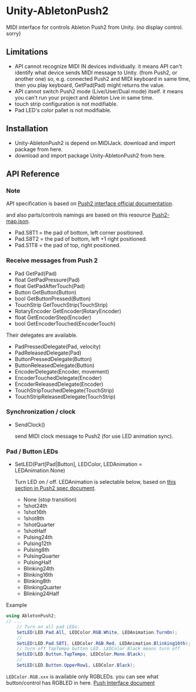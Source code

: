 # Unity-AbletonPush2

MIDI interface for controls Ableton Push2 from Unity.
(no display control. sorry)

## Limitations

- API cannot recognize MIDI IN devices individually. it means API can't identify what device sends MIDI message to Unity. (from Push2, or another one) so, e.g. connected Push2 and MIDI keyboard in same time, then you play keyboard, GetPad(Pad) might returns the value.
- API cannot switch Push2 mode (Live/User/Dual mode) itself. it means you can't run your project and Ableton Live in same time.
- touch strip configuration is not modifiable.
- Pad LED's color pallet is not modifiable.

## Installation

- Unity-AbletonPush2 is depend on MIDIJack. download and import package from here.
- download and import package Unity-AbletonPush2 from here.

## API Reference

### Note

API specification is based on [Push2 interface official documentation](https://github.com/Ableton/push-interface/blob/master/doc/AbletonPush2MIDIDisplayInterface.asc).

and also parts/controls namings are based on this resource [Push2-map.json](https://github.com/Ableton/push-interface/blob/master/doc/Push2-map.json).

- Pad.S8T1 = the pad of bottom, left corner positioned.
- Pad.S8T2 = the pad of bottom, left +1 right positioned.
- Pad.S1T8 = the pad of top, right positioned.

### Receive messages from Push 2

- Pad GetPad(Pad)
- float GetPadPressure(Pad)
- float GetPadAfterTouch(Pad)
- Button GetButton(Button)
- bool GetButtonPressed(Button)
- TouchStrip GetTouchStrip(TouchStrip)
- RotaryEncoder GetEncoder(RotaryEncoder)
- float GetEncoderStep(Encoder)
- bool GetEncoderTouched(EncoderTouch)


Their delegates are available.

- PadPressedDelegate(Pad, velocity)
- PadReleasedDelegate(Pad)
- ButtonPressedDelegate(Button)
- ButtonReleasedDelegate(Button)
- EncoderDelegate(Encoder, movement)
- EncoderTouchedDelegate(Encoder)
- EncoderReleasedDelegate(Encoder)
- TouchStripTouchedDelegate(TouchStrip)
- TouchStripReleasedDelegate(TouchStrip)


### Synchronization / clock

- SendClock()
  
  send MIDI clock message to Push2 (for use LED animation sync).

### Pad / Button LEDs

- SetLED(Part\[Pad|Button\], LEDColor, LEDAnimation = LEDAnimation.None)

  Turn LED on / off. LEDAnimation is selectable below, based on [this section in Push2 spec document](https://github.com/Ableton/push-interface/blob/master/doc/AbletonPush2MIDIDisplayInterface.asc#LED%20Animation).
  - None (stop transition)
  - 1shot24th
  - 1shot16th
  - 1shot8th
  - 1shotQuarter
  - 1shotHalf
  - Pulsing24th
  - Pulsing12th
  - Pulsing8th
  - PulsingQuarter
  - PulsingHalf
  - Blinking24th
  - Blinking16th
  - Blinking8th
  - BlinkingQuarter
  - Blinking24Half

Example

```cs
using AbletonPush2;
// ...
    // Turn on all pad LEDs.
    SetLED(LED.Pad.All, LEDColor.RGB.White, LEDAnimation.TurnOn);
    // 
    SetLED(LED.Pad.S8T1, LEDColor.RGB.Red, LEDAnimation.Blinking16th);
    // turn off TapTempo button LED. LEDColor Black means turn off
    SetLED(LED.Button.TapTempo, LEDColor.Mono.Black);
    // 
    SetLED(LED.Button.UpperRow1, LEDColor.Black);
```

`LEDColor.RGB.xxx` is available only RGBLEDs. you can see what button/control has RGBLED in here. [Push Interface document](https://github.com/Ableton/push-interface/blob/master/doc/AbletonPush2MIDIDisplayInterface.asc#MIDI%20Mapping)
